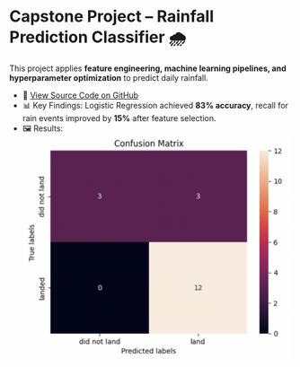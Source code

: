 # Capstone Project – Rainfall Prediction Classifier 🌧️  

This project applies **feature engineering, machine learning pipelines, and hyperparameter optimization** to predict daily rainfall.  

- 🔗 [View Source Code on GitHub](https://github.com/LucaBalde26/Capstone)  
- 📊 Key Findings: Logistic Regression achieved **83% accuracy**, recall for rain events improved by **15%** after feature selection.  
- 🖼️ Results: ![Confusion Matrix](capstone/ConfusionMatrix.png)
 
